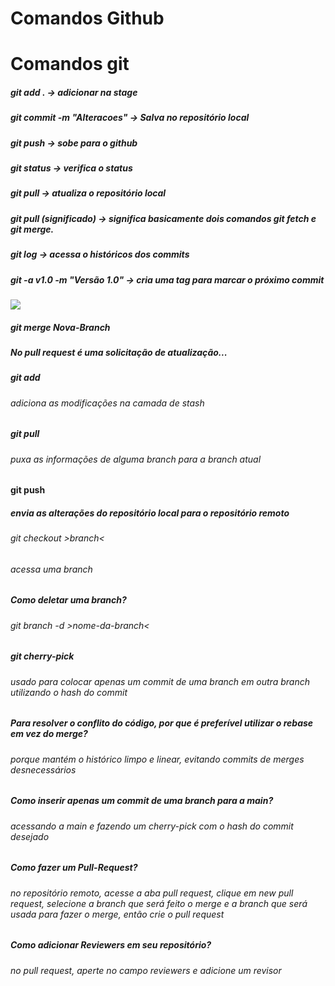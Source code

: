 # Comandos Github
# Comandos git

##### git add . -> adicionar na stage
##### git commit -m "Alteracoes" -> Salva no repositório local
##### git push -> sobe para o github
##### git status -> verifica o status
##### git pull -> atualiza o repositório local
##### git pull (significado) -> significa basicamente dois comandos git fetch e git merge.
##### git log -> acessa o históricos dos commits
##### git -a v1.0 -m "Versão 1.0" -> cria uma tag para marcar o próximo commit
![](nada.gif)

##### git merge Nova-Branch 

##### No pull request é uma solicitação de atualização...
##### git add
###### adiciona as modificações na camada de stash

##### git pull
###### puxa as informações de alguma branch para a branch atual

#### git push <repositorio> <branch>
##### envia as alterações do repositório local para o repositório remoto

###### git checkout >branch<
###### acessa uma branch

##### Como deletar uma branch?
###### git branch -d >nome-da-branch<

##### git cherry-pick
###### usado para colocar apenas um commit de uma branch em outra branch utilizando o hash do commit

##### Para resolver o conflito do código, por que é preferível utilizar o rebase em vez do merge?
###### porque mantém o histórico limpo e linear, evitando commits de merges desnecessários

##### Como inserir apenas um commit de uma branch para a main?
###### acessando a main e fazendo um cherry-pick com o hash do commit desejado

##### Como fazer um Pull-Request?
###### no repositório remoto, acesse a aba pull request, clique em new pull request, selecione a branch que será feito o merge e a branch que será usada para fazer o merge, então crie o pull request

##### Como adicionar Reviewers em seu repositório?
###### no pull request, aperte no campo reviewers e adicione um revisor